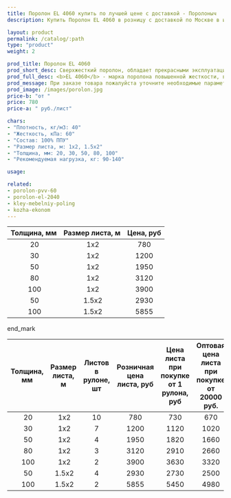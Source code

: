 ```yaml
---
title: Поролон EL 4060 купить по лучшей цене с доставкой - Поролоныч
description: Купить Поролон EL 4060 в розницу с доставкой по Москве в интернет-магазине Поролоныча.

layout: product
permalink: /catalog/:path
type: "product"
weight: 2

prod_title: Поролон EL 4060
prod_short_desc: Сверхжесткий поролон, обладает прекрасными эксплуатационными характеристиками и долговечностью.
prod_full_desc: <b>EL 4060</b> - марка поролона повышенной жесткости, выдерживает нагрузки от 90 до 140 кг. Отличается прекрасными эксплуатационными характеристиками и долговечностью. Применяется при изготовлении офисной мебели и сидений автомобилей.
prod_message: При заказе товара пожалуйста уточните необходимые параметры (толщина, размер листа и количество листов).
prod_image: /images/porolon.jpg
price-b: "от "
price: 780
price-a: " руб./лист"

chars:
- "Плотность, кг/м3: 40"
- "Жесткость, кПа: 60"
- "Состав: 100% ППУ"
- "Размер листа, м: 1х2, 1.5х2"
- "Толщина, мм: 20, 30, 50, 80, 100"
- "Рекомендуемая нагрузка, кг: 90-140"

usage:

related:
- porolon-pvv-60
- porolon-el-2040
- kley-mebelniy-poling
- kozha-ekonom
---
```

| Толщина, мм | Размер листа, м |Цена, руб |
|:-----------:|:---------------:|:-------------------:|
 20| 1х2|780
 30| 1х2|1200
 50| 1х2|1950
 80| 1х2|3120
 100| 1х2|3900
 50| 1.5х2|2930
 100| 1.5х2|5855

end_mark

| Толщина, мм | Размер листа, м | Листов в рулоне, шт | Розничная цена листа, руб | Цена листа при покупке от 1 рулона, руб | Оптовая цена листа при покупке от 20000 руб. |
|:-----------:|:---------------:|:-------------------:|:---------------------------:|:-----------------------------------------:|:----------------------------------------------:|
 20| 1х2|10|780|730|670
 30| 1х2|7|1200|1120|1020
 50| 1х2|4|1950|1820|1660
 80| 1х2|3|3120|2910|2660
 100| 1х2|2|3900|3630|3320
 50| 1.5х2|4|2930|2730|2500
 100| 1.5х2|2|5855|5450|4980